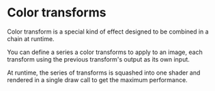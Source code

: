 # Color transforms

Color transform is a special kind of effect designed to be combined in a chain at runtime. 

You can define a series a color transforms to apply to an image, each transform using the previous transform's output as its own input. 

At runtime, the series of transforms is squashed into one shader and rendered in a single draw call to get the maximum performance.

